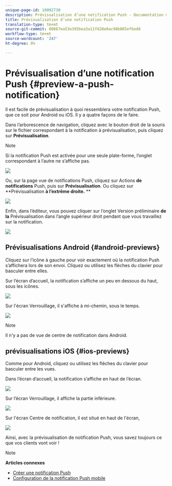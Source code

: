 ```yaml
---
unique-page-id: 10092730
description: Prévisualisation d’une notification Push - Documentation marketing - Documentation du produit
title: Prévisualisation d’une notification Push
translation-type: tm+mt
source-git-commit: 00887ea53e395bea3a11fd28e0ac98b085ef6ed8
workflow-type: tm+mt
source-wordcount: '247'
ht-degree: 0%

---
```



# Prévisualisation d’une notification Push {#preview-a-push-notification}

Il est facile de prévisualisation à quoi ressemblera votre notification Push, que ce soit pour Android ou iOS. Il y a quatre façons de le faire.

Dans l’arborescence de navigation, cliquez avec le bouton droit de la souris sur le fichier correspondant à la notification à prévisualisation, puis cliquez sur **Prévisualisation**.

>[!NOTE]
>
>Si la notification Push est activée pour une seule plate-forme, l’onglet correspondant à l’autre ne s’affiche pas.

![](assets/image2015-9-4-9-3a52-3a27.png)

Ou, sur la page vue de notifications Push, cliquez sur Actions **de notifications** Push, puis sur **Prévisualisation**. Ou cliquez sur **Prévisualisation **à l’extrême droite.** **

![](assets/image2015-9-4-10-3a53-3a28.png)

Enfin, dans l’éditeur, vous pouvez cliquer sur l’onglet Version préliminaire **de la** Prévisualisation dans l’angle supérieur droit pendant que vous travaillez sur la notification.

![](assets/image2015-9-14-15-3a55-3a26.png)

## Prévisualisations Android {#android-previews}

Cliquez sur l’icône à gauche pour voir exactement où la notification Push s’affichera lors de son envoi. Cliquez ou utilisez les flèches du clavier pour basculer entre elles.

Sur l’écran d’accueil, la notification s’affiche un peu en dessous du haut, sous les icônes.

![](assets/image2015-9-17-16-3a57-3a0.png)

Sur l&#39;écran Verrouillage, il s&#39;affiche à mi-chemin, sous le temps.

![](assets/image2015-9-17-16-3a58-3a47.png)

>[!NOTE]
>
>Il n&#39;y a pas de vue de centre de notification dans Android.

## prévisualisations iOS {#ios-previews}

Comme pour Android, cliquez ou utilisez les flèches du clavier pour basculer entre les vues.

Dans l’écran d’accueil, la notification s’affiche en haut de l’écran.

![](assets/image2015-9-17-17-3a0-3a28.png)

Sur l’écran Verrouillage, il affiche la partie inférieure.

![](assets/image2015-9-17-17-3a2-3a1.png)

Sur l&#39;écran Centre de notification, il est situé en haut de l&#39;écran,

![](assets/image2015-9-17-17-3a3-3a15.png)

Ainsi, avec la prévisualisation de notification Push, vous savez toujours ce que vos clients vont voir !

>[!NOTE]
>
>**Articles connexes**
>
>* [Créer une notification Push](create-a-push-notification.md)
>* [Configuration de la notification Push mobile](configure-mobile-push-notification.md)

>



